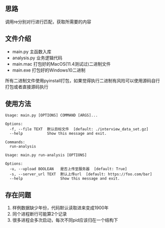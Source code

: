 ## 思路

调用re分别对行进行匹配，获取所需要的内容

## 文件介绍

- main.py 主函数入库
- analysis.py 业务逻辑代码
- main.mac 打包好的MacOS(11.4测试过)二进制文件
- main.exe 打包好的Windows10二进制

所有二进制文件使用pyinstall打包，如果觉得执行二进制有风险可以使用源码自行打包或者直接源码执行

## 使用方法

```
Usage: main.py [OPTIONS] COMMAND [ARGS]...

Options:
  -f, --file TEXT  默认目标文件  [default: ./interview_data_set.gz]
  --help           Show this message and exit.

Commands:
  run-analysis
```

```
Usage: main.py run-analysis [OPTIONS]

Options:
  -u, --upload BOOLEAN   是否上传至服务器  [default: True]
  -s, --server_url TEXT  默认上传url  [default: https://foo.com/bar]
  --help                 Show this message and exit.
```



## 存在问题

1. 样例数据缺少年份，代码默认读取进来变成1900年
2. 同个进程断行可能算2个记录
3. 很多进程会多次启动，每次不同pid应该归在一个结构下

